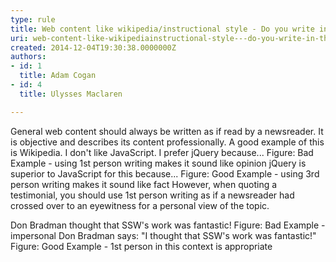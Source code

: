 ```yaml
---
type: rule
title: Web content like wikipedia/instructional style - Do you write in the newsreader and eyewitness style?
uri: web-content-like-wikipediainstructional-style---do-you-write-in-the-newsreader-and-eyewitness-style
created: 2014-12-04T19:30:38.0000000Z
authors:
- id: 1
  title: Adam Cogan
- id: 4
  title: Ulysses Maclaren

---
```


 General web content should always be written as if read by a newsreader. It is objective and describes its content professionally. A good example of this is Wikipedia.​​ 
I don't like JavaScript. I prefer jQuery because...
Figure: Bad Example - using 1st person writing makes it sound like opinion
jQuery is superior to JavaScript for this because...
Figure: Good Example - using 3rd person writing makes it sound like fact
However, when quoting a testimonial, you should use 1st person writing as if a newsreader had crossed over to an eye​witness for a personal view of the topic.

Don Bradman thought that SSW's work was fantastic!
Figure: Bad Example - impersonal
Don Bradman says: "I thought that SSW's work was fantastic!"
Figure: Good Example - 1st person in this context is appropriate​​  
